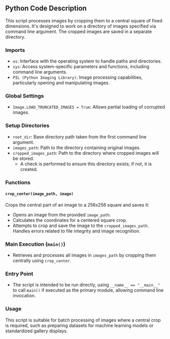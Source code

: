 ## Python Code Description

This script processes images by cropping them to a central square of fixed dimensions. It's designed to work on a directory of images specified via command line argument. The cropped images are saved in a separate directory.

### Imports
- `os`: Interface with the operating system to handle paths and directories.
- `sys`: Access system-specific parameters and functions, including command line arguments.
- `PIL (Python Imaging Library)`: Image processing capabilities, particularly opening and manipulating images.

### Global Settings
- `Image.LOAD_TRUNCATED_IMAGES = True`: Allows partial loading of corrupted images.

### Setup Directories
- `root_dir`: Base directory path taken from the first command line argument.
- `images_path`: Path to the directory containing original images.
- `cropped_images_path`: Path to the directory where cropped images will be stored.
  - A check is performed to ensure this directory exists; if not, it is created.

### Functions

#### `crop_center(image_path, image)`
Crops the central part of an image to a 256x256 square and saves it:
- Opens an image from the provided `image_path`.
- Calculates the coordinates for a centered square crop.
- Attempts to crop and save the image to the `cropped_images_path`. Handles errors related to file integrity and image recognition.

### Main Execution (`main()`)
- Retrieves and processes all images in `images_path` by cropping them centrally using `crop_center`.

### Entry Point
- The script is intended to be run directly, using `__name__ == "__main__"` to call `main()` if executed as the primary module, allowing command line invocation.

### Usage
This script is suitable for batch processing of images where a central crop is required, such as preparing datasets for machine learning models or standardized gallery displays.
